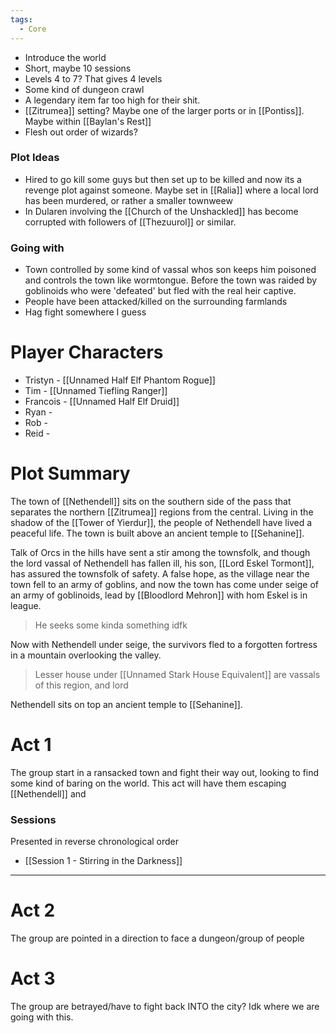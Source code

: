 ```yaml
---
tags:
  - Core
---
```

- Introduce the world
- Short, maybe 10 sessions
- Levels 4 to 7? That gives 4 levels
- Some kind of dungeon crawl
- A legendary item far too high for their shit.
- [[Zitrumea]] setting? Maybe one of the larger ports or in [[Pontiss]]. Maybe within [[Baylan's Rest]]
- Flesh out order of wizards?

### Plot Ideas
- Hired to go kill some guys but then set up to be killed and now its a revenge plot against someone. Maybe set in [[Ralia]] where a local lord has been murdered, or rather a smaller townweew
- In Dularen involving the [[Church of the Unshackled]] has become corrupted with followers of [[Thezuurol]] or similar.
### Going with
- Town controlled by some kind of vassal whos son keeps him poisoned and controls the town like wormtongue. Before the town was raided by goblinoids who were 'defeated' but fled with the real heir captive.
- People have been attacked/killed on the surrounding farmlands
- Hag fight somewhere I guess

# Player Characters

- Tristyn - [[Unnamed Half Elf Phantom Rogue]]
- Tim - [[Unnamed Tiefling Ranger]]
- Francois - [[Unnamed Half Elf Druid]]
- Ryan - 
- Rob -
- Reid - 

# Plot Summary
The town of [[Nethendell]] sits on the southern side of the pass that separates the northern [[Zitrumea]] regions from the central. Living in the shadow of the [[Tower of Yierdur]], the people of Nethendell have lived a peaceful life. The town is built above an ancient temple to [[Sehanine]].

Talk of Orcs in the hills have sent a stir among the townsfolk, and though the lord vassal of Nethendell has fallen ill, his son, [[Lord Eskel Tormont]], has assured the townsfolk of safety. A false hope, as the village near the town fell to an army of goblins, and now the town has come under seige of an army of goblinoids, lead by [[Bloodlord Mehron]] with hom Eskel is in league. 

> He seeks some kinda something idfk

Now with Nethendell under seige, the survivors fled to a forgotten fortress in a mountain overlooking the valley.

> Lesser house under [[Unnamed Stark House Equivalent]] are vassals of this region, and lord

Nethendell sits on top an ancient temple to [[Sehanine]].

# Act 1
The group start in a ransacked town and fight their way out, looking to find some kind of baring on the world. This act will have them escaping [[Nethendell]] and 

### Sessions
Presented in reverse chronological order
- [[Session 1 - Stirring in the Darkness]]

---
# Act 2
The group are pointed in a direction to face a dungeon/group of people

# Act 3
The group are betrayed/have to fight back INTO the city? Idk where we are going with this.